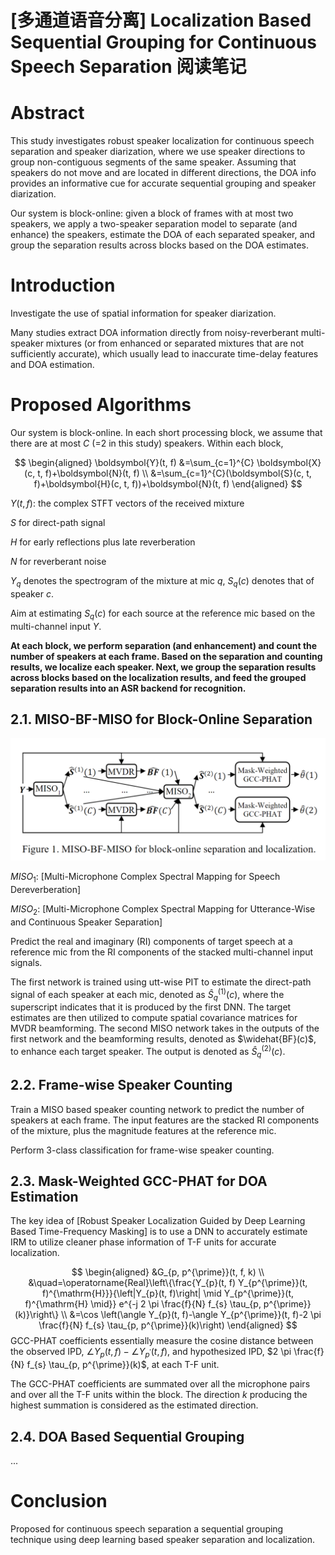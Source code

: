 # [多通道语音分离] Localization Based Sequential Grouping for Continuous Speech Separation 阅读笔记

# Abstract
This study investigates robust speaker localization for continuous speech separation and speaker diarization, where we use speaker directions to group non-contiguous segments of the same speaker. Assuming that speakers do not move and are located in different directions, the DOA info provides an informative cue for accurate sequential grouping and speaker diarization.

Our system is block-online: given a block of frames with at most two speakers, we apply a two-speaker separation model to separate (and enhance) the speakers, estimate the DOA of each separated speaker, and group the separation results across blocks based on the DOA estimates.

# Introduction
Investigate the use of spatial information for speaker diarization.

Many studies extract DOA information directly from noisy-reverberant multi-speaker mixtures (or from enhanced or separated mixtures that are not sufficiently accurate), which usually lead to inaccurate time-delay features and DOA estimation.

# Proposed Algorithms
Our system is block-online. In each short processing block, we assume that there are at most $C$ (=2 in this study) speakers. Within each block,

$$
\begin{aligned}
\boldsymbol{Y}(t, f) &=\sum_{c=1}^{C} \boldsymbol{X}(c, t, f)+\boldsymbol{N}(t, f) \\
&=\sum_{c=1}^{C}(\boldsymbol{S}(c, t, f)+\boldsymbol{H}(c, t, f))+\boldsymbol{N}(t, f)
\end{aligned}
$$

$Y(t,f)$: the complex STFT vectors of the received mixture

$S$ for direct-path signal

$H$ for early reflections plus late reverberation

$N$ for reverberant noise

$Y_q$ denotes the spectrogram of the mixture at mic $q$, $S_q(c)$ denotes that of speaker $c$.

Aim at estimating $S_q(c)$ for each source at the reference mic based on the multi-channel input $Y$.

**At each block, we perform separation (and enhancement) and count the number of speakers at each frame. Based on the separation and counting results, we localize each speaker. Next, we group the separation results across blocks based on the localization results, and feed the grouped separation results into an ASR backend for recognition.**

## 2.1. MISO-BF-MISO for Block-Online Separation

![](https://raw.githubusercontent.com/FYJNEVERFOLLOWS/Picture-Bed/main/202206/20220606154935.png)

$MISO_1$: [Multi-Microphone Complex Spectral Mapping for Speech Dereverberation]

$MISO_2$: [Multi-Microphone Complex Spectral Mapping for Utterance-Wise  and Continuous Speaker Separation]

Predict the real and imaginary (RI) components of target speech at a reference mic from the RI components of the stacked multi-channel input signals.

The first network is trained using utt-wise PIT to estimate the direct-path signal of each speaker at each mic, denoted as $\hat{S}_q^{(1)}(c)$, where the superscript indicates that it is produced by the first DNN. The target estimates are then utilized to compute spatial covariance matrices for MVDR beamforming. The second MISO network takes in the outputs of the first network and the beamforming results, denoted as $\widehat{BF}(c)$, to enhance each target speaker. The output is denoted as $\hat{S}_q^{(2)}(c)$.

## 2.2. Frame-wise Speaker Counting
Train a MISO based speaker counting network to predict the number of speakers at each frame. The input features are the stacked RI components of the mixture, plus the magnitude features at the reference mic.

Perform 3-class classification for frame-wise speaker counting.

## 2.3. Mask-Weighted GCC-PHAT for DOA Estimation
The key idea of [Robust Speaker Localization Guided by Deep Learning Based Time-Frequency Masking] is to use a DNN to accurately estimate IRM to utilize cleaner phase information of T-F units for accurate localization.

$$
\begin{aligned}
&G_{p, p^{\prime}}(t, f, k) \\
&\quad=\operatorname{Real}\left\{\frac{Y_{p}(t, f) Y_{p^{\prime}}(t, f)^{\mathrm{H}}}{\left|Y_{p}(t, f)\right| \mid Y_{p^{\prime}}(t, f)^{\mathrm{H} \mid}} e^{-j 2 \pi \frac{f}{N} f_{s} \tau_{p, p^{\prime}}(k)}\right\} \\
&=\cos \left(\angle Y_{p}(t, f)-\angle Y_{p^{\prime}}(t, f)-2 \pi \frac{f}{N} f_{s} \tau_{p, p^{\prime}}(k)\right)
\end{aligned}
$$
GCC-PHAT coefficients essentially measure the cosine distance between the observed IPD, $\angle Y_{p}(t, f)-\angle Y_{p^{\prime}}(t, f)$, and hypothesized IPD, $2 \pi \frac{f}{N} f_{s} \tau_{p, p^{\prime}}(k)$, at each T-F unit.

The GCC-PHAT coefficients are summated over all the microphone pairs and over all the T-F units within the block. The direction $k$ producing the highest summation is considered as the estimated direction.

## 2.4. DOA Based Sequential Grouping
...

# Conclusion
Proposed for continuous speech separation a sequential grouping technique using deep learning based speaker separation and localization.